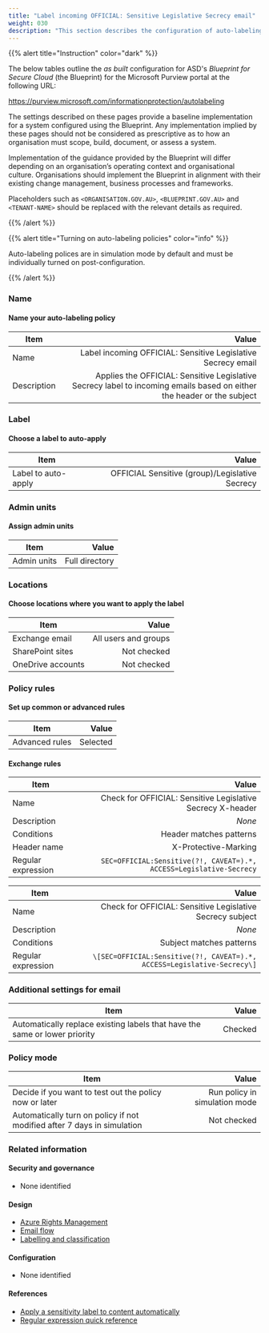 ```yaml
---
title: "Label incoming OFFICIAL: Sensitive Legislative Secrecy email"
weight: 030
description: "This section describes the configuration of auto-labeling policies within Microsoft Purview associated with systems built according to guidance in ASD's Blueprint for Secure Cloud."
---
```


{{% alert title="Instruction" color="dark" %}}

The below tables outline the _as built_ configuration for ASD's _Blueprint for Secure Cloud_ (the Blueprint) for the Microsoft Purview portal at the following URL:

<https://purview.microsoft.com/informationprotection/autolabeling>

The settings described on these pages provide a baseline implementation for a system configured using the Blueprint. Any implementation implied by these pages should not be considered as prescriptive as to how an organisation must scope, build, document, or assess a system.

Implementation of the guidance provided by the Blueprint will differ depending on an organisation’s operating context and organisational culture. Organisations should implement the Blueprint in alignment with their existing change management, business processes and frameworks.

Placeholders such as `<ORGANISATION.GOV.AU>`, `<BLUEPRINT.GOV.AU>` and `<TENANT-NAME>` should be replaced with the relevant details as required.

{{% /alert %}}

{{% alert title="Turning on auto-labeling policies" color="info" %}}

Auto-labeling polices are in simulation mode by default and must be individually turned on post-configuration.

{{% /alert %}}

### Name

#### Name your auto-labeling policy

| Item        |                                                                                                                  Value |
| ----------- | ---------------------------------------------------------------------------------------------------------------------: |
| Name        |                                                           Label incoming OFFICIAL: Sensitive Legislative Secrecy email |
| Description | Applies the OFFICIAL: Sensitive Legislative Secrecy label to incoming emails based on either the header or the subject |

### Label

#### Choose a label to auto-apply

| Item                |                                          Value |
| ------------------- | ---------------------------------------------: |
| Label to auto-apply | OFFICIAL Sensitive (group)/Legislative Secrecy |

### Admin units

#### Assign admin units

| Item        |          Value |
| ----------- | -------------: |
| Admin units | Full directory |

### Locations

#### Choose locations where you want to apply the label

| Item              |                Value |
| ----------------- | -------------------: |
| Exchange email    | All users and groups |
| SharePoint sites  |          Not checked |
| OneDrive accounts |          Not checked |

### Policy rules

#### Set up common or advanced rules

| Item           |    Value |
| -------------- | -------: |
| Advanced rules | Selected |

#### Exchange rules

| Item               |                                                               Value |
| ------------------ | ------------------------------------------------------------------: |
| Name               |          Check for OFFICIAL: Sensitive Legislative Secrecy X-header |
| Description        |                                                              _None_ |
| Conditions         |                                             Header matches patterns |
| Header name        |                                                X-Protective-Marking |
| Regular expression | `SEC=OFFICIAL:Sensitive(?!, CAVEAT=).*, ACCESS=Legislative-Secrecy` |

| Item               |                                                                   Value |
| ------------------ | ----------------------------------------------------------------------: |
| Name               |               Check for OFFICIAL: Sensitive Legislative Secrecy subject |
| Description        |                                                                  _None_ |
| Conditions         |                                                Subject matches patterns |
| Regular expression | `\[SEC=OFFICIAL:Sensitive(?!, CAVEAT=).*, ACCESS=Legislative-Secrecy\]` |

### Additional settings for email

| Item                                                                       |   Value |
| -------------------------------------------------------------------------- | ------: |
| Automatically replace existing labels that have the same or lower priority | Checked |

### Policy mode

| Item                                                                    |                         Value |
| ----------------------------------------------------------------------- | ----------------------------: |
| Decide if you want to test out the policy now or later                  | Run policy in simulation mode |
| Automatically turn on policy if not modified after 7 days in simulation |                   Not checked |

### Related information

#### Security and governance

- None identified

#### Design

- [Azure Rights Management](/design/shared-services/purview/azure-rights-management)
- [Email flow](/design/shared-services/purview/email-handling)
- [Labelling and classification](/design/shared-services/purview/labelling-and-classification)

#### Configuration

- None identified

#### References

- [Apply a sensitivity label to content automatically](https://learn.microsoft.com/en-au/purview/apply-sensitivity-label-automatically)
- [Regular expression quick reference](https://learn.microsoft.com/en-au/dotnet/standard/base-types/regular-expression-language-quick-reference)
